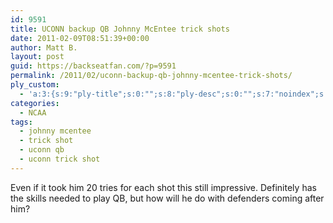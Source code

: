 ```yaml
---
id: 9591
title: UCONN backup QB Johnny McEntee trick shots
date: 2011-02-09T08:51:39+00:00
author: Matt B.
layout: post
guid: https://backseatfan.com/?p=9591
permalink: /2011/02/uconn-backup-qb-johnny-mcentee-trick-shots/
ply_custom:
  - 'a:3:{s:9:"ply-title";s:0:"";s:8:"ply-desc";s:0:"";s:7:"noindex";s:0:"";}'
categories:
  - NCAA
tags:
  - johnny mcentee
  - trick shot
  - uconn qb
  - uconn trick shot
---
```


<div class="entry">
  <p>
    Even if it took him 20 tries for each shot this still impressive. Definitely has the skills needed to play QB, but how will he do with defenders coming after him?<br />
  </p>
</div>
